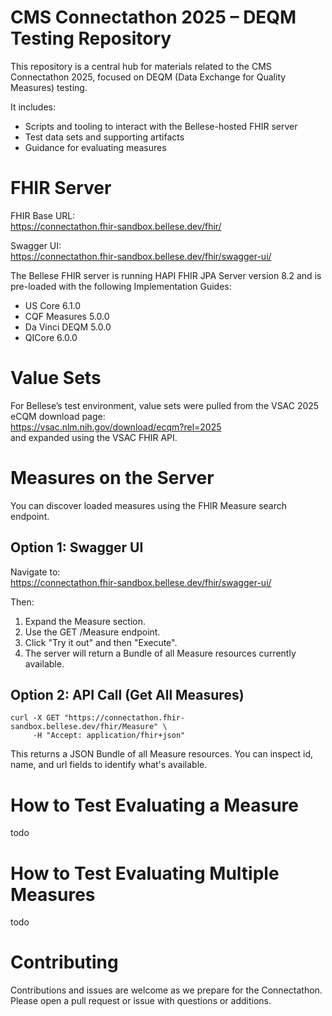 # CMS Connectathon 2025 – DEQM Testing Repository

This repository is a central hub for materials related to the CMS Connectathon 2025, focused on DEQM (Data Exchange for Quality Measures) testing.

It includes:

- Scripts and tooling to interact with the Bellese-hosted FHIR server  
- Test data sets and supporting artifacts  
- Guidance for evaluating measures  

# FHIR Server

FHIR Base URL:  
https://connectathon.fhir-sandbox.bellese.dev/fhir/

Swagger UI:  
https://connectathon.fhir-sandbox.bellese.dev/fhir/swagger-ui/

The Bellese FHIR server is running HAPI FHIR JPA Server version 8.2 and is pre-loaded with the following Implementation Guides:

- US Core 6.1.0  
- CQF Measures 5.0.0  
- Da Vinci DEQM 5.0.0  
- QICore 6.0.0  

# Value Sets

For Bellese’s test environment, value sets were pulled from the VSAC 2025 eCQM download page:  
https://vsac.nlm.nih.gov/download/ecqm?rel=2025  
and expanded using the VSAC FHIR API.

# Measures on the Server

You can discover loaded measures using the FHIR Measure search endpoint.

## Option 1: Swagger UI

Navigate to:  
https://connectathon.fhir-sandbox.bellese.dev/fhir/swagger-ui/

Then:  
1. Expand the Measure section.  
2. Use the GET /Measure endpoint.  
3. Click "Try it out" and then "Execute".  
4. The server will return a Bundle of all Measure resources currently available.

## Option 2: API Call (Get All Measures)

```
curl -X GET "https://connectathon.fhir-sandbox.bellese.dev/fhir/Measure" \
     -H "Accept: application/fhir+json"
```

This returns a JSON Bundle of all Measure resources. You can inspect id, name, and url fields to identify what's available.

# How to Test Evaluating a Measure

todo

# How to Test Evaluating Multiple Measures

todo

# Contributing

Contributions and issues are welcome as we prepare for the Connectathon. Please open a pull request or issue with questions or additions.